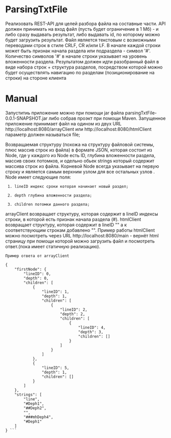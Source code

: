 # ParsingTxtFile
 Реализовать REST-API для целей разбора файла на составные части. API должен принимать на вход файл (пусть будет ограничение в 1 Мб) - и либо сразу выдавать результат, либо выдавать id, по которому можно будет загрузить результат. Файл является текстовым с возможными переводами строк в стиле CRLF, CR и/или LF. В начале каждой строки может быть признак начала раздела или подраздела - символ '#'. Количество символов '#' в начале строки указывает на уровень вложенности раздела. Результатом должен идти разобранный файл в виде набора строк + структура разделов, посредством которой можно будет осуществлять навигацию по разделам (позиционирование на строки) на стороне клиента

# Manual
Запуститиь приложение можно при помощи jar файла parsingTxtFile-0.0.1-SNAPSHOT.jar либо собрав проэкт при помощи Maven.
  Запущенное приложение принимает файл на одином из двух URL http://localhost:8080/arrayClient или http://localhost:8080/htmlClient параметр должен называться file; 

  Возвращаемая структуру (похожа на структуру файловой системы, плюс массив строк из файла) в формате JSON, которая состоит из Node,  где у каждого из Node есть ID, глубина вложенности раздела, массив своих потомков, и одельно обьек strings который содержит массива строк из файла. 
  Корневой Node всегда указывает на первую строку и является самым верхним узлом для все остальных узлов .	 
  Node имеет следующие поля:
 
	 1. lineID индекс сроки которая начинает новый раздел; 

	 2. depth глубина вложенности раздела; 

	 3. children потомки данного раздела; 

arrayClient возвращает структуру, которая содержит в lineID индексы строки, в которой есть признак начала раздела (#).
htmlClient возвращает структуру, которая содержит в lineID "<a href="#ID"></a>" а к соответствующим строкам добавлено "<a name="ID"></a>". 
Пример работы htmlClient можно посмотреть через URL http://localhost:8080/main - вернёт html страницу при помощи которой можно загрузить файл и посмотреть ответ.(пока имеет статичную реализацию).

	Пример ответа от arrayClient 
```_
{
    "firstNode": {
        "lineID": 0,
        "depth": 0,
        "children": [
            {
                "lineID": 1,
                "depth": 1,
                "children": [
                    {
                        "lineID": 2,
                        "depth": 2,
                        "children": [
                            {
                                "lineID": 4,
                                "depth": 3,
                                "children": []
                            }
                        ]
                    }
                ]
            },
            {
                "lineID": 5,
                "depth": 1,
                "children": []
            }
        ]
    },
    "strings": [
        "line",
        "#Deph1",
        "##Deph2",
        "",
        "###mhDeph4",
        "#Deph1"
    ]
} ```
